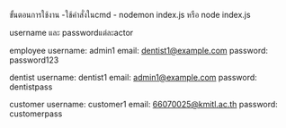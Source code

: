 ขั้นตอนการใช้งาน
-ใช้คำสั่งในcmd
	- nodemon index.js หรือ node index.js


username และ passwordแต่ละactor

employee
username: admin1
email: dentist1@example.com
password: password123

dentist
username: dentist1
email: admin1@example.com
password: dentistpass

customer
username: customer1
email: 66070025@kmitl.ac.th
password: customerpass
